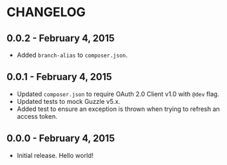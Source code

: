 # CHANGELOG


## 0.0.2 - February 4, 2015

- Added `branch-alias` to `composer.json`.

## 0.0.1 - February 4, 2015

- Updated `composer.json` to require OAuth 2.0 Client v1.0 with `@dev` flag.
- Updated tests to mock Guzzle v5.x.
- Added test to ensure an exception is thrown when trying to refresh an access token.

## 0.0.0 - February 4, 2015

- Initial release. Hello world!
